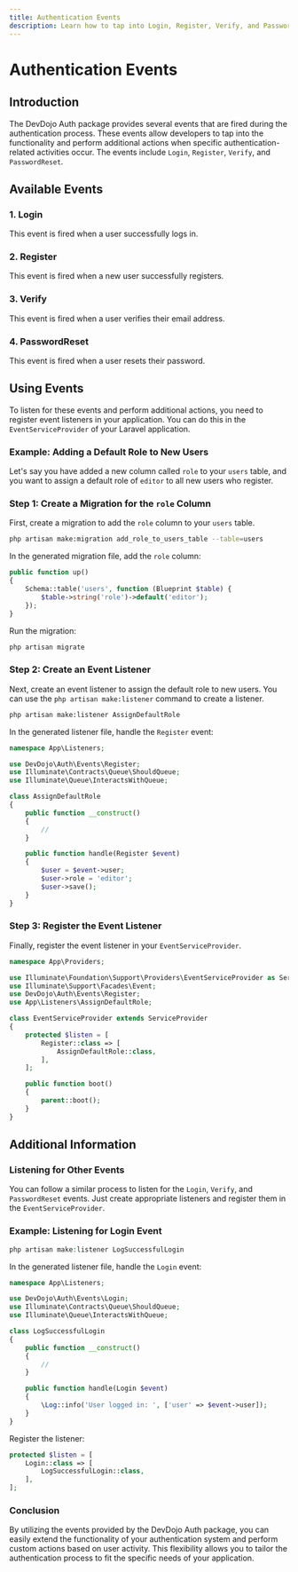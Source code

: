 ```yaml
---
title: Authentication Events
description: Learn how to tap into Login, Register, Verify, and PasswordReset events to customize and enhance your user authentication experience
---
```



# Authentication Events

## Introduction

The DevDojo Auth package provides several events that are fired during the authentication process. These events allow developers to tap into the functionality and perform additional actions when specific authentication-related activities occur. The events include `Login`, `Register`, `Verify`, and `PasswordReset`.

## Available Events

### 1. Login

This event is fired when a user successfully logs in.

### 2. Register

This event is fired when a new user successfully registers.

### 3. Verify

This event is fired when a user verifies their email address.

### 4. PasswordReset

This event is fired when a user resets their password.

## Using Events

To listen for these events and perform additional actions, you need to register event listeners in your application. You can do this in the `EventServiceProvider` of your Laravel application.

### Example: Adding a Default Role to New Users

Let's say you have added a new column called `role` to your `users` table, and you want to assign a default role of `editor` to all new users who register.

### Step 1: Create a Migration for the `role` Column

First, create a migration to add the `role` column to your `users` table.

```bash
php artisan make:migration add_role_to_users_table --table=users
```

In the generated migration file, add the `role` column:

```php
public function up()
{
    Schema::table('users', function (Blueprint $table) {
        $table->string('role')->default('editor');
    });
}
```

Run the migration:

```bash
php artisan migrate
```

### Step 2: Create an Event Listener

Next, create an event listener to assign the default role to new users. You can use the `php artisan make:listener` command to create a listener.

```bash
php artisan make:listener AssignDefaultRole
```

In the generated listener file, handle the `Register` event:

```php
namespace App\Listeners;

use DevDojo\Auth\Events\Register;
use Illuminate\Contracts\Queue\ShouldQueue;
use Illuminate\Queue\InteractsWithQueue;

class AssignDefaultRole
{
    public function __construct()
    {
        //
    }

    public function handle(Register $event)
    {
        $user = $event->user;
        $user->role = 'editor';
        $user->save();
    }
}
```

### Step 3: Register the Event Listener

Finally, register the event listener in your `EventServiceProvider`.

```php
namespace App\Providers;

use Illuminate\Foundation\Support\Providers\EventServiceProvider as ServiceProvider;
use Illuminate\Support\Facades\Event;
use DevDojo\Auth\Events\Register;
use App\Listeners\AssignDefaultRole;

class EventServiceProvider extends ServiceProvider
{
    protected $listen = [
        Register::class => [
            AssignDefaultRole::class,
        ],
    ];

    public function boot()
    {
        parent::boot();
    }
}
```

## Additional Information

### Listening for Other Events

You can follow a similar process to listen for the `Login`, `Verify`, and `PasswordReset` events. Just create appropriate listeners and register them in the `EventServiceProvider`.

### Example: Listening for Login Event

```php
php artisan make:listener LogSuccessfulLogin
```

In the generated listener file, handle the `Login` event:

```php
namespace App\Listeners;

use DevDojo\Auth\Events\Login;
use Illuminate\Contracts\Queue\ShouldQueue;
use Illuminate\Queue\InteractsWithQueue;

class LogSuccessfulLogin
{
    public function __construct()
    {
        //
    }

    public function handle(Login $event)
    {
        \Log::info('User logged in: ', ['user' => $event->user]);
    }
}
```

Register the listener:

```php
protected $listen = [
    Login::class => [
        LogSuccessfulLogin::class,
    ],
];
```

### Conclusion

By utilizing the events provided by the DevDojo Auth package, you can easily extend the functionality of your authentication system and perform custom actions based on user activity. This flexibility allows you to tailor the authentication process to fit the specific needs of your application.

